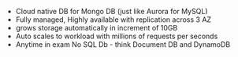 - Cloud native DB for Mongo DB (just like Aurora for MySQL)
- Fully managed, Highly available with replication across 3 AZ
- grows storage automatically in increment of 10GB
- Auto scales to workload with millions of requests per seconds
- Anytime in exam No SQL Db - think Document DB and DynamoDB